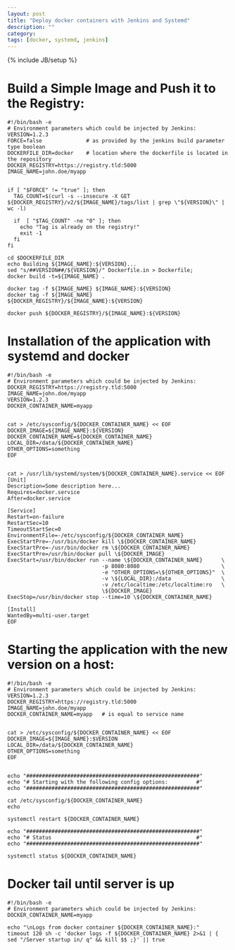 ```yaml
---
layout: post
title: "Deploy docker containers with Jenkins and Systemd"
description: ""
category: 
tags: [docker, systemd, jenkins]
---
```

{% include JB/setup %}

# Build a Simple Image and Push it to the Registry:




<pre><code>#!/bin/bash -e
# Environment parameters which could be injected by Jenkins:
VERSION=1.2.3
FORCE=false              # as provided by the jenkins build parameter type boolean
DOCKERFILE_DIR=docker    # location where the dockerfile is located in the repository
DOCKER_REGISTRY=https://registry.tld:5000
IMAGE_NAME=john.doe/myapp


if [ "$FORCE" != "true" ]; then
  TAG_COUNT=$(curl -s --insecure -X GET ${DOCKER_REGISTRY}/v2/${IMAGE_NAME}/tags/list | grep \"${VERSION}\" | wc -l)

  if  [ "$TAG_COUNT" -ne "0" ]; then
    echo "Tag is already on the registry!"
    exit -1
  fi
fi

cd $DOCKERFILE_DIR
echo Building ${IMAGE_NAME}:${VERSION}...
sed "s/##VERSION##/${VERSION}/" Dockerfile.in > Dockerfile; 
docker build -t=${IMAGE_NAME} .

docker tag -f ${IMAGE_NAME} ${IMAGE_NAME}:${VERSION}
docker tag -f ${IMAGE_NAME} ${DOCKER_REGISTRY}/${IMAGE_NAME}:${VERSION}

docker push ${DOCKER_REGISTRY}/${IMAGE_NAME}:${VERSION}
</code></pre>


# Installation of the application with systemd and docker

<pre><code>#!/bin/bash -e
# Environment parameters which could be injected by Jenkins:
DOCKER_REGISTRY=https://registry.tld:5000
IMAGE_NAME=john.doe/myapp
VERSION=1.2.3
DOCKER_CONTAINER_NAME=myapp


cat > /etc/sysconfig/${DOCKER_CONTAINER_NAME} << EOF
DOCKER_IMAGE=${IMAGE_NAME}:${VERSION}
DOCKER_CONTAINER_NAME=${DOCKER_CONTAINER_NAME}
LOCAL_DIR=/data/${DOCKER_CONTAINER_NAME}
OTHER_OPTIONS=something
EOF


cat > /usr/lib/systemd/system/${DOCKER_CONTAINER_NAME}.service << EOF
[Unit]
Description=Some description here...
Requires=docker.service
After=docker.service

[Service]
Restart=on-failure
RestartSec=10
TimeoutStartSec=0
EnvironmentFile=-/etc/sysconfig/${DOCKER_CONTAINER_NAME}
ExecStartPre=-/usr/bin/docker kill \${DOCKER_CONTAINER_NAME}
ExecStartPre=-/usr/bin/docker rm \${DOCKER_CONTAINER_NAME}
ExecStartPre=/usr/bin/docker pull \${DOCKER_IMAGE}
ExecStart=/usr/bin/docker run --name \${DOCKER_CONTAINER_NAME}      \
                              -p 8080:8080                          \
                              -e "OTHER_OPTIONS=\${OTHER_OPTIONS}"  \
                              -v \${LOCAL_DIR}:/data                \
                              -v /etc/localtime:/etc/localtime:ro   \
                              \${DOCKER_IMAGE}
ExecStop=/usr/bin/docker stop --time=10 \${DOCKER_CONTAINER_NAME} 

[Install]
WantedBy=multi-user.target
EOF
</code></pre>




# Starting the application with the new version on a host:


<pre><code>#!/bin/bash -e
# Environment parameters which could be injected by Jenkins:
VERSION=1.2.3
DOCKER_REGISTRY=https://registry.tld:5000
IMAGE_NAME=john.doe/myapp
DOCKER_CONTAINER_NAME=myapp   # is equal to service name


cat > /etc/sysconfig/${DOCKER_CONTAINER_NAME} << EOF
DOCKER_IMAGE=${IMAGE_NAME}:$VERSION
LOCAL_DIR=/data/${DOCKER_CONTAINER_NAME}
OTHER_OPTIONS=something
EOF


echo "#######################################################"
echo "# Starting with the following config options:         #"
echo "#######################################################"

cat /etc/sysconfig/${DOCKER_CONTAINER_NAME}
echo 

systemctl restart ${DOCKER_CONTAINER_NAME}

echo "#######################################################"
echo "# Status                                              #"
echo "#######################################################"

systemctl status ${DOCKER_CONTAINER_NAME}
</code></pre>



# Docker tail until server is up

<pre><code>#!/bin/bash -e
# Environment parameters which could be injected by Jenkins:
DOCKER_CONTAINER_NAME=myapp

echo "\nLogs from docker container ${DOCKER_CONTAINER_NAME}:"
timeout 120 sh -c 'docker logs -f ${DOCKER_CONTAINER_NAME} 2>&1 | { sed "/Server startup in/ q" && kill $$ ;}' || true
</code></pre>
